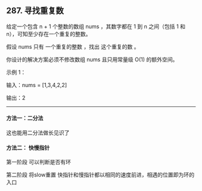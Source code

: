 ## 287. 寻找重复数
给定一个包含 n + 1 个整数的数组 nums ，其数字都在 1 到 n 之间（包括 1 和 n），可知至少存在一个重复的整数。

假设 nums 只有 一个重复的整数 ，找出 这个重复的数 。

你设计的解决方案必须不修改数组 nums 且只用常量级 O(1) 的额外空间。

 

示例 1：

输入：nums = [1,3,4,2,2]

输出：2

----------
#### 方法一：二分法  

这也能用二分法做长见识了

#### 方法二： 快慢指针  

第一阶段 可以判断是否有环

第二阶段 将slow重置  快指针和慢指针都以相同的速度前进，相遇的位置即为环的入口 
